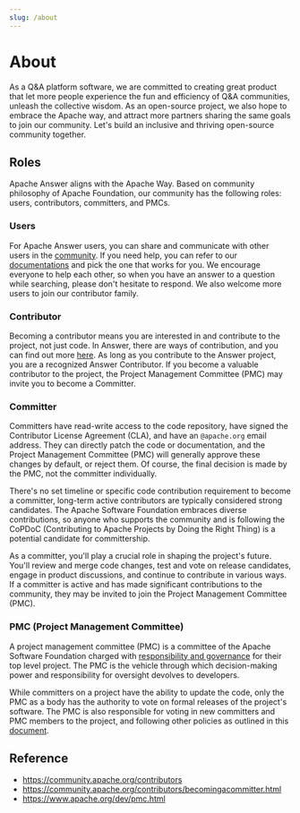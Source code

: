```yaml
---
slug: /about
---
```

# About

As a Q&A platform software, we are committed to creating great product that let more people experience the fun and efficiency of Q&A communities, unleash the collective wisdom. As an open-source project, we also hope to embrace the Apache way, and attract more partners sharing the same goals to join our community. Let's build an inclusive and thriving open-source community together.

## Roles

Apache Answer aligns with the Apache Way. Based on community philosophy of Apache Foundation, our community has the following roles: users, contributors, committers, and PMCs.

### Users

For Apache Answer users, you can share and communicate with other users in the [community](/community/support). If you need help, you can refer to our [documentations](/docs) and pick the one that works for you. We encourage everyone to help each other, so when you have an answer to a question while searching, please don't hesitate to respond. We also welcome more users to join our contributor family.

### Contributor

Becoming a contributor means you are interested in and contribute to the project, not just code. In Answer, there are ways of contribution, and you can find out more [here](/community/contributing). As long as you contribute to the Answer project, you are a recognized Answer Contributor. If you become a valuable contributor to the project, the Project Management Committee (PMC) may invite you to become a Committer.

### Committer

Committers have read-write access to the code repository, have signed the Contributor License Agreement (CLA), and have an `@apache.org` email address. They can directly patch the code or documentation, and the Project Management Committee (PMC) will generally approve these changes by default, or reject them. Of course, the final decision is made by the PMC, not the committer individually.

There's no set timeline or specific code contribution requirement to become a committer, long-term active contributors are typically considered strong candidates. The Apache Software Foundation embraces diverse contributions, so anyone who supports the community and is following the CoPDoC (Contributing to Apache Projects by Doing the Right Thing) is a potential candidate for committership.

As a committer, you'll play a crucial role in shaping the project's future. You'll review and merge code changes, test and vote on release candidates, engage in product discussions, and continue to contribute in various ways. If a committer is active and has made significant contributions to the community, they may be invited to join the Project Management Committee (PMC).

### PMC (Project Management Committee)

A project management committee (PMC) is a committee of the Apache Software Foundation charged with [responsibility and governance](https://www.apache.org/foundation/governance/pmcs.html) for their top level project. The PMC is the vehicle through which decision-making power and responsibility for oversight devolves to developers.

While committers on a project have the ability to update the code, only the PMC as a body has the authority to vote on formal releases of the project's software. The PMC is also responsible for voting in new committers and PMC members to the project, and following other policies as outlined in this [document](https://www.apache.org/dev/pmc.html#policy).

## Reference

- https://community.apache.org/contributors
- https://community.apache.org/contributors/becomingacommitter.html
- https://www.apache.org/dev/pmc.html
